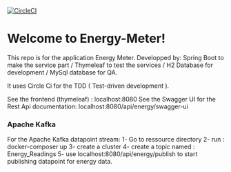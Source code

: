 [![CircleCI](https://circleci.com/gh/abdelkaderlagha/Energy-Meter.svg?style=svg)](https://circleci.com/gh/abdelkaderlagha/Energy-Meter)
# Welcome to Energy-Meter!

This repo is for the application Energy Meter. Developped by: Spring Boot to make the service part / Thymeleaf to test the services / H2 Database for development / MySql database for QA. 

It uses Circle Ci for the TDD ( Test-driven development ). 

See the frontend (thymeleaf) : localhost:8080 
See the Swagger UI for the Rest Api documentation: localhost:8080/api/energy/swagger-ui


### Apache Kafka

For the Apache Kafka datapoint stream: 
1- Go to ressource directory 
2- run : docker-composer up 
3- create a cluster 
4- create a topic named : Energy_Readings 
5- use localhost:8080/api/energy/publish to start publishing datapoint for energy data.



